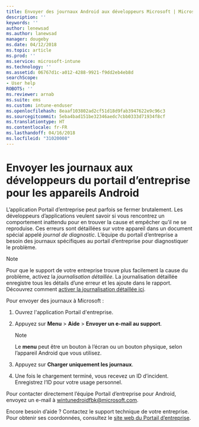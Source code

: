```yaml
---
title: Envoyer des journaux Android aux développeurs Microsoft | Microsoft Docs
description: ''
keywords: ''
author: lenewsad
ms.author: lanewsad
manager: dougeby
ms.date: 04/12/2018
ms.topic: article
ms.prod: ''
ms.service: microsoft-intune
ms.technology: ''
ms.assetid: 06767d1c-a012-4288-9921-f9dd2eb4eb8d
searchScope:
- User help
ROBOTS: ''
ms.reviewer: arnab
ms.suite: ems
ms.custom: intune-enduser
ms.openlocfilehash: 8eaaf103802ad2cf51d18d9fab3947622e9c96c3
ms.sourcegitcommit: 5eba4bad151be32346aedc7cbb0333d71934f8cf
ms.translationtype: HT
ms.contentlocale: fr-FR
ms.lasthandoff: 04/16/2018
ms.locfileid: "31020008"
---
```

# <a name="send-logs-to-the-company-portal-developers-for-android-devices"></a>Envoyer les journaux aux développeurs du portail d’entreprise pour les appareils Android

L’application Portail d’entreprise peut parfois se fermer brutalement. Les développeurs d’applications veulent savoir si vous rencontrez un comportement inattendu pour en trouver la cause et empêcher qu’il ne se reproduise. Ces erreurs sont détaillées sur votre appareil dans un document spécial appelé _journal de diagnostic_. L’équipe du portail d’entreprise a besoin des journaux spécifiques au portail d’entreprise pour diagnostiquer le problème.

> [!Note]
> Pour que le support de votre entreprise trouve plus facilement la cause du problème, activez la _journalisation détaillée_. La journalisation détaillée enregistre tous les détails d’une erreur et les ajoute dans le rapport. Découvrez comment [activer la journalisation détaillée ici](use-verbose-logging-to-help-your-it-administrator-fix-device-issues-android.md). 

Pour envoyer des journaux à Microsoft :

1.  Ouvrez l'application Portail d'entreprise.

2.  Appuyez sur **Menu** > **Aide** > **Envoyer un e-mail au support**.

    > [!NOTE]
    > Le **menu** peut être un bouton à l’écran ou un bouton physique, selon l’appareil Android que vous utilisez.

3.  Appuyez sur **Charger uniquement les journaux**.

4.  Une fois le chargement terminé, vous recevez un ID d’incident. Enregistrez l’ID pour votre usage personnel.

Pour contacter directement l’équipe Portail d’entreprise pour Android, envoyez un e-mail à <a href="mailto:wintunedroidfbk@microsoft.com?subject=Send logs to Microsoft&body=Describe the issue you are having.">wintunedroidfbk@microsoft.com</a>. 

Encore besoin d’aide ? Contactez le support technique de votre entreprise. Pour obtenir ses coordonnées, consultez le [site web du Portail d’entreprise](https://portal.manage.microsoft.com#HelpDeskDialog).
